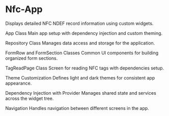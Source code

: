# Nfc-App
Displays detailed NFC NDEF record information using custom widgets.

App Class
Main app setup with dependency injection and custom theming.

Repository Class
Manages data access and storage for the application.

FormRow and FormSection Classes
Common UI components for building organized form sections.

TagReadPage Class
Screen for reading NFC tags with dependencies setup.

Theme Customization
Defines light and dark themes for consistent app appearance.

Dependency Injection with Provider
Manages shared state and services across the widget tree.

Navigation
Handles navigation between different screens in the app.
